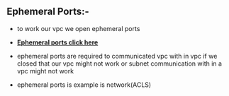 ## Ephemeral Ports:-
* to work our vpc we open ephemeral ports

* **[Ephemeral ports click here](https://docs.aws.amazon.com/vpc/latest/userguide/vpc-network-acls.html#nacl-ephemeral-ports)**


* ephemeral ports are required to communicated vpc with in vpc if we closed that our vpc might not work 
or subnet communication with in a vpc might not work 

* ephemeral ports is example is network(ACLS)


